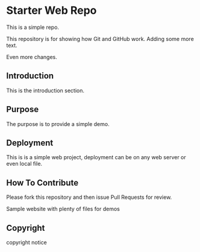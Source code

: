 # Starter Web Repo

This is a simple repo.

This repository is for showing how Git and GitHub work. Adding some more text.

Even more changes.

## Introduction

This is the introduction section.

## Purpose

The purpose is to provide a simple demo.

## Deployment

This is is a simple web project, deployment can be on any web server or even local file.

## How To Contribute

Please fork this repository and then issue Pull Requests for review.

Sample website with plenty of files for demos

## Copyright
copyright notice
